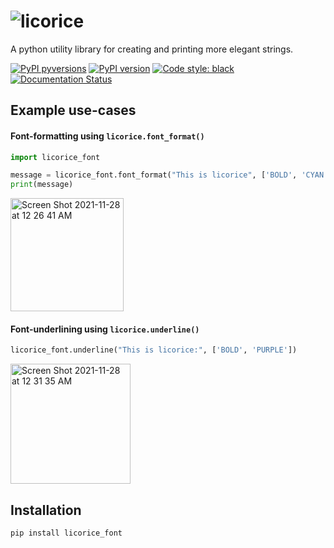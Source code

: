 # ![licorice](/docs/images/licorice.svg)
A python utility library for creating and printing more elegant strings.

[![PyPI pyversions](https://img.shields.io/pypi/pyversions/licorice.svg)](https://pypi.python.org/pypi/licorice_font/)
[![PyPI version](https://badge.fury.io/py/licorice.svg)](https://badge.fury.io/py/licorice_font)
[![Code style: black](https://img.shields.io/badge/code%20style-black-000000.svg)](https://github.com/psf/black)
[![Documentation Status](https://readthedocs.org/projects/licorice/badge/?version=latest)](https://licorice.readthedocs.io/en/latest/?badge=latest)

## Example use-cases

#### Font-formatting using `licorice.font_format()`
```python
import licorice_font

message = licorice_font.font_format("This is licorice", ['BOLD', 'CYAN'])
print(message)
```
<img width="181" alt="Screen Shot 2021-11-28 at 12 26 41 AM" src="https://user-images.githubusercontent.com/47393421/143730814-7218d14c-8531-4df5-a63a-c61f92edcc9c.png">

#### Font-underlining using `licorice.underline()`
```python
licorice_font.underline("This is licorice:", ['BOLD', 'PURPLE'])
```
<img width="192" alt="Screen Shot 2021-11-28 at 12 31 35 AM" src="https://user-images.githubusercontent.com/47393421/143730941-d53e389d-54e2-404e-a247-1676be30f9d1.png">


## Installation
```python
pip install licorice_font
```

